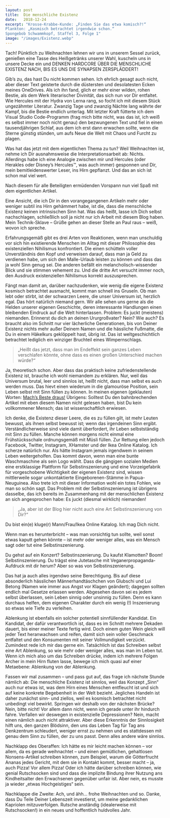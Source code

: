 ```yaml
---
layout: post
title:  Die menschliche Existenz
date:   2018-12-24
excerpt: "Krosse-Krabbe-Kunde: „Finden Sie das etwa komisch?!“
Plankton: „Kosmisch betrachtet irgendwie schon.“
Spongebob Schwammkopf, Staffel 3, Folge 1"
image: "/images/Existenz.webp"
---
```


Tach! Pünktlich zu Weihnachten lehnen wir uns in unserem Sessel zurück, genießen eine Tasse des Heißgetränks unserer Wahl, kuscheln uns in unsere Decke ein und DENKEN HARDCORE ÜBER DIE MENSCHLICHE EXISTENZ NACH, BIS ES UNS DIE SYNAPSEN ZERSPLÄDDERT!

Gib’s zu, das hast Du nicht kommen sehen. Ich ehrlich gesagt auch nicht, aber dieser Text geisterte durch die düstersten und desolatesten Ecken meines OneDrives. Als ich ihn fand, glich er mehr einer wilden, rohen Bestie, als dem Werk literarischer Divinität, das sich nun vor Dir entfaltet. Wie Hercules mit der Hydra von Lerna rang, so focht ich mit diesem Stück ungezähmter Literatur. Zwanzig Tage und zwanzig Nächte lang währte der Kampf, bis die Bestie endlich unterlag. Mit letzter Kraft fütterte ich dem Visual Studio Code-Programm (frag mich bitte nicht, was das ist, ich weiß es selbst immer noch nicht genau) den bezwungenen Text und fiel in einen tausendjährigen Schlaf, aus dem ich erst dann erwachen sollte, wenn die Sterne günstig stünden, um aufs Neue die Welt mit Chaos und Furcht zu plagen.

Was hat das jetzt mit dem eigentlichen Thema zu tun? Weil Weihnachten ist, nehme ich Dir ausnahmsweise die Interpretationsarbeit ab: Nichts. Allerdings habe ich eine Analogie zwischen mir und Hercules (oder Herakles oder Disney’s Hercules™, was auch immer) gesponnen und Dir, mein bemitleidenswerter Leser, ins Hirn gepflanzt. Und das an sich ist schon mal viel wert.

Nach diesem für alle Beteiligten ermüdenden Vorspann nun viel Spaß mit dem eigentlichen Artikel.

Eine Ansicht, die ich Dir in den vorangegangenen Artikeln mehr oder weniger subtil ins Hirn gehämmert habe, ist die, dass die menschliche Existenz keinen intrinsischen Sinn hat. Was das heißt, lasse ich Dich selbst nachschlagen, schließlich soll ja nicht nur ich Arbeit mit diesem Blog haben. Mein Technik-Sklave – Grüße gehen an dieser Stelle an Paul raus – weiß, wovon ich spreche.

Erfahrungsgemäß gibt es drei Arten von Reaktionen, wenn man unschuldig vor sich hin existierende Menschen im Alltag mit dieser Philosophie des existenziellen Nihilismus konfrontiert. Die einen schütteln voller Unverständnis den Kopf und verweisen darauf, dass man ja Geld zu verdienen habe, um sich den Malle-Urlaub leisten zu können und dass das ja wohl Sinn genug sei. Die anderen befällt ein melancholisch-wissender Blick und sie stimmen vehement zu. Und die dritte Art versucht immer noch, den Ausdruck existenziellen Nihilismus korrekt auszusprechen.

Fängt man damit an, darüber nachzudenken, wie wenig die eigene Existenz kosmisch betrachtet ausmacht, kommt man schnell ins Gruseln. Ob man lebt oder stirbt, ist der schwarzen Leere, die unser Universum ist, herzlich egal. Das hört natürlich niemand gern. Wir alle sehen uns gerne als die Helden unserer eigenen Geschichte, deren interessante Handlungen einen bleibenden Eindruck auf die Welt hinterlassen. Problem: Es juckt (meistens) niemanden. Erinnerst du dich an deinen Ururgroßvater? Nein? Wie auch? Es braucht also im Schnitt nur vier lächerliche Generationen, bis von Deiner Existenz nichts mehr außer Deinem Namen und die hässliche Fußmatte, die Du in einem Häkelkurs geklöppelt hast, übrig ist. Das ist weltgeschichtlich betrachtet lediglich ein winziger Bruchteil eines Wimpernschlags.

> „Heißt das jetzt, dass man im Endeffekt sein ganzes Leben verschlafen könnte, ohne dass es einen großen Unterschied machen würde?“

Ja, theoretisch schon. Aber dass das praktisch keine zufriedenstellende Existenz ist, brauche ich wohl niemandem zu erklären. Nur, weil das Universum brutal, leer und sinnlos ist, heißt nicht, dass man selbst es auch werden muss. Das hievt einen wiederum in die glamouröse Position, sein Leben selbst mit Sinn füllen zu können. In meinen eigenen (geklauten) Worten: [Mach’s Beste draus!](http://dieaffenschaukel.de/blog/das-beste/) Übrigens: Solltest Du den bahnbrechenden Artikel mit eben diesem Namen nicht gelesen haben, bist Du kein vollkommener Mensch; das ist wissenschaftlich erwiesen.

Ich denke, die Existenz dieser Leere, die es zu füllen gilt, ist mehr Leuten bewusst, als ihnen selbst bewusst ist; wenn das irgendeinen Sinn ergibt. Verständlicherweise sind viele damit überfordert, ihr Leben selbstständig mit Sinn zu füllen. Manche können morgens nicht einmal eine Frühstücksschale ordnungsgemäß mit Müsli füllen. Zur Rettung eilen jedoch Facebook, Twitter, Instagram, XHamster und der Ikea Online Katalog. Ich scherze natürlich nur. Als hätte Instagram jemals irgendwem in seinem Leben weitergeholfen. Das kommt davon, wenn man eine bunte Waschmaschine als sein Logo wählt. Dass die gängigen sozialen Medien eine erstklassige Plattform für Selbstinszenierung und eine Vorzeigefabrik für vorgeschobene Wichtigkeit der eigenen Existenz sind, wissen mittlerweile sogar unkontaktierte Eingeborenen-Stämme in Papua-Neuguinea. Also trete ich mit dieser Information wohl ein totes Fohlen, wie man so schön sagt. Das Problem mit der Selbstinszenierung ist übrigens dasselbe, das ich bereits im Zusammenhang mit der menschlichen Existenz an sich angesprochen habe: Es juckt (diesmal wirklich) niemanden!

> „Ja, aber ist der Blog hier nicht auch eine Art Selbstinszenierung von Dir?“

Du bist ein(e) kluge(r) Mann/Frau/Ikea Online Katalog. Ich mag Dich nicht.

Wenn man es herunterbricht – was man vorsichtig tun sollte, weil sonst etwas kaputt gehen könnte – ist mehr oder weniger alles, was ein Mensch sagt oder tut eine Selbstinszenierung.

Du gehst auf ein Konzert? Selbstinszenierung.
Du kaufst Klamotten? Boom! Selbstinszenierung.
Du trägst eine Jutetasche mit Veganerpropaganda-Aufdruck mit dir herum? Aber so was von Selbstinszenierung.

Das hat ja auch alles irgendwo seine Berechtigung. Bis auf diese absonderlich hässlichen Männerhandtäschchen von Glubschi und Lui Betong (Namen wie immer aus Angst vor Klagen geändert); dagegen sollten endlich mal Gesetze erlassen werden. Abgesehen davon sei es jedem selbst überlassen, sein Leben sinnig oder unsinnig zu füllen. Denn es kann durchaus helfen, dem eigenen Charakter durch ein wenig (!) Inszenierung so etwas wie Tiefe zu verleihen.

Ablenkung ist ebenfalls ein solcher potentiell sinnfüllender Kandidat. Ein Kandidat, der dafür verantwortlich ist, dass es im Schnitt mehrere Dekaden dauert, bis einer meiner Texte fertig wird. Doch einem guten Wein gleich will jeder Text heranwachsen und reifen, damit sich sein voller Geschmack entfaltet und den Konsumenten mit seiner Vollmundigkeit verzückt. Zumindest rede ich mir das gerne ein. Tatsächlich ist das Schreiben selbst eine Art Ablenkung, so wie mehr oder weniger alles, was man im Leben tut. Wenn ich mich also um das Schreiben drücke, indem ich mehrere Folgen Archer in mein Hirn fluten lasse, bewege ich mich quasi auf einer Metaebene: Ablenkung von der Ablenkung.

Fassen wir mal zusammen – und pass gut auf, das frage ich nächste Stunde nämlich ab: Die menschliche Existenz ist sinnlos, weil das Konzept „Sinn“ auch nur etwas ist, was dem Hirn eines Menschen entfleucht ist und sich auf keine konkrete Begebenheit in der Welt bezieht. Jegliches Handeln ist daher zunächst sinn- und ziellos, weil es kosmisch betrachtet nicht unbedingt viel bewirkt. Springen wir deshalb von der nächsten Brücke? Nein, bitte nicht! Vor allem dann nicht, wenn ich gerade unter ihr hindurch fahre. Verfallen wir deswegen in existenzielle Depressionen? Nein, macht einen nämlich auch nicht attraktiver. Aber diese Erkenntnis der Sinnlosigkeit hilft uns, den ganzen Blödsinn, den uns das Leben Tag für Tag ans Denkzentrum schleudert, weniger ernst zu nehmen und es stattdessen mit genau dem Sinn zu füllen, der zu uns passt. Denn alles andere wäre sinnlos. 

Nachklapp des Oberaffen:
Ich hätte es mir leicht machen können – vor allem, da es gerade weihnachtet – und einen gemütlichen, gehaltlosen Nonsens-Artikel schreiben können, zum Beispiel, warum die Götterfrucht Ananas jedes Gericht, mit dem sie in Kontakt kommt, besser macht – ja, auch Pizza! Vor allem Pizza! Oder ich hätte darüber schreiben können, wie genial Rutschsocken sind und dass die implizite Bindung ihrer Nutzung ans Kindheitsalter den Erwachsenen gegenüber unfair ist. Aber nein, es musste ja wieder „etwas Hochgeistiges“ sein.

Nachklappe die Zweite:
Ach, und ähh… frohe Weihnachten und so. Danke, dass Du Teile Deiner Lebenszeit investierst, um meine gedanklichen Kapriolen mitzuverfolgen. Rutsche anständig (idealerweise mit Rutschsocken!) in ein neues und hoffentlich huldvolles Jahr.
